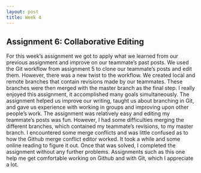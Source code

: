 ```yaml
---
layout: post
title: Week 4
---
```


## Assignment 6: Collaborative Editing

For this week’s assignment we got to apply what we learned from our previous assignment and improve on our teammate’s past posts. We used the Git workflow from assignment 5 to clone our teammate’s posts and edit them. However, there was a new twist to the workflow. We created local and remote branches that contain revisions made by our teammates. These branches were then merged with the master branch as the final step. 
I really enjoyed this assignment, it accomplished many goals simultaneously. The assignment helped us improve our writing, taught us about branching in Git, and gave us experience with working in groups and improving upon other people’s work. The assignment was relatively easy and editing my teammate’s posts was fun. However, I had some difficulties merging the different branches, which contained my teammate’s revisions, to my master branch. I encountered some merge conflicts and was little confused as to how the Github merge conflict editor worked. It took a while and some online reading to figure it out. Once that was solved, I completed the assignment without any further problems. Assignments such as this one help me get comfortable working on Github and with Git, which I appreciate a lot.
